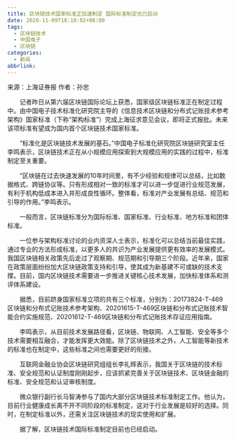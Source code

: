 ```yaml
---
title: 区块链技术国家标准正加速制定 国际标准制定也已启动
date: 2020-11-09T18:10:02+08:00
tags:
  - 区块链技术
  - 中国电子
  - 区块链
categories:
  - 新闻
abbrlink:
---
```


来源：上海证券报 作者：孙忠

　　记者昨日从第六届区块链国际论坛上获悉，国家级区块链标准正在制定过程中。由中国电子技术标准化研究院主导的《信息技术区块链和分布式记账技术参考架构》国家标准（下称“架构标准”）完成上海征求意见会议，即将正式报批。未来该项标准有望成为国内首个区块链技术国家标准。

　　“标准化是区块链技术发展的基石。”中国电子标准化研究院区块链研究室主任李鸣表示，区块链技术正在从小规模应用探索到大规模应用的实践的过程中，标准制定至关重要。

　　“区块链在过去快速发展的10年时间里，有不少经验和规律可以总结，比如数据格式、跨链协议等。只有形成相对一致的标准才可以进一步促进行业规范发展，有利于机构低成本进入并形成良性循环。整体看，标准对产业发展有总结、规范和引导的作用。”李鸣表示。

　　一般而言，区块链标准分为国际标准、国家标准、行业标准、地方标准和团体标准。

　　一位参与架构标准讨论的业内资深人士表示，标准化可以总结当前最佳实践，通过专业的方法形成标准，以更多人的共识为产业发展提供更有效率的发展模式。我国区块链相关政策先后走过了观察期、规范期和引导期三个阶段。近年来，国家在政策层面纷纷加大区块链政策支持和引导，使其成为新基建不可或缺的技术支撑。目前，国内区块链技术需要进一步推进关键核心技术发展，加快标准体系和测评体系建设。

　　据悉，目前跻身国家标准立项的共有三个标准，分别为：20173824-T-469区块链和分布式记账技术参考架构、20201615-T-469区块链和分布式记账技术智能合约实施规范、20201612-T-469区块链和分布式记账技术存证应用指南。

　　李鸣表示，从目前技术发展路径看，区块链、物联网、人工智能、安全等多个技术需要相互融合，才能发挥更大效能。除了区块链技术之外，人工智能等新技术的标准也在制定中，这些标准之间也需要更好的衔接。

　　互联网金融业协会区块链研究组组长李礼辉表示，我国关于区块链的技术标准、安全规范和认证制度刚刚起步，应该抓紧完善关于区块链技术、区块链金融的标准、安全规范和认证审核制度。

　　微众银行副行长马智涛参与了国内大部分区块链技术标准制定工作。他认为，目前行业健康成长离不开不同阶段的标准制定，这对于行业发展是较好的选择。同时，在制定标准以外，还需关注区块链技术的现实使用和扩展。

　　据了解，区块链技术国际标准制定目前也已经启动。